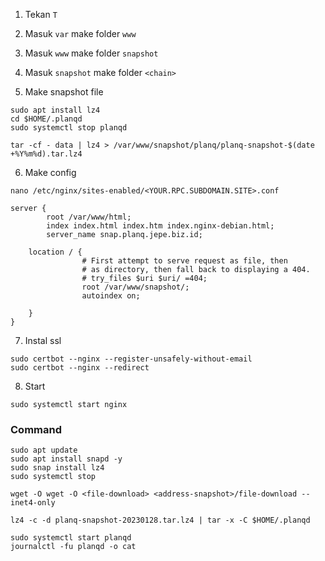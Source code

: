 1. Tekan `T`
 
2. Masuk `var` make folder `www`

3. Masuk `www` make folder `snapshot`

4. Masuk `snapshot` make folder `<chain>`

5. Make snapshot file
 ```
sudo apt install lz4
cd $HOME/.planqd
sudo systemctl stop planqd
```

```
tar -cf - data | lz4 > /var/www/snapshot/planq/planq-snapshot-$(date +%Y%m%d).tar.lz4
```

6. Make config
```
nano /etc/nginx/sites-enabled/<YOUR.RPC.SUBDOMAIN.SITE>.conf
```

```
server {
        root /var/www/html;
        index index.html index.htm index.nginx-debian.html;
        server_name snap.planq.jepe.biz.id; 

	location / {
                # First attempt to serve request as file, then
                # as directory, then fall back to displaying a 404.
                # try_files $uri $uri/ =404;
                root /var/www/snapshot/;
                autoindex on;

    }
}
```

7. Instal ssl
```
sudo certbot --nginx --register-unsafely-without-email
sudo certbot --nginx --redirect
```

8. Start
```
sudo systemctl start nginx
```

### Command
```
sudo apt update 
sudo apt install snapd -y 
sudo snap install lz4 
sudo systemctl stop
```
```
wget -O wget -O <file-download> <address-snapshot>/file-download --inet4-only
```
```
lz4 -c -d planq-snapshot-20230128.tar.lz4 | tar -x -C $HOME/.planqd
```

```
sudo systemctl start planqd
journalctl -fu planqd -o cat
```











